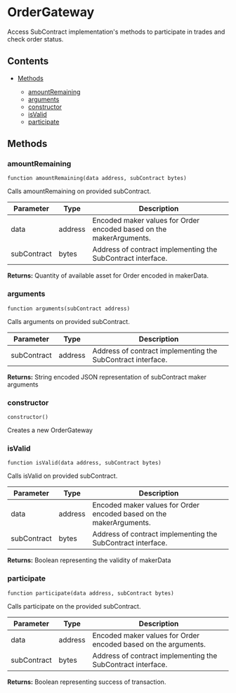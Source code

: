 # OrderGateway


Access SubContract implementation's methods to participate in trades and check order status.

## Contents


 - [Methods](undefined)
    
     - [amountRemaining](#amountRemaining)
     - [arguments](#arguments)
     - [constructor](#constructor)
     - [isValid](#isValid)
     - [participate](#participate)
    

## Methods

### amountRemaining

```solidity
function amountRemaining(data address, subContract bytes)
```


Calls amountRemaining on provided subContract.

Parameter | Type | Description
--- | --- | ---
data | address | Encoded maker values for Order encoded based on the makerArguments.
subContract | bytes | Address of contract implementing the SubContract interface.


**Returns:** Quantity of available asset for Order encoded in makerData.

### arguments

```solidity
function arguments(subContract address)
```


Calls arguments on provided subContract.

Parameter | Type | Description
--- | --- | ---
subContract | address | Address of contract implementing the SubContract interface.


**Returns:** String encoded JSON representation of subContract maker arguments

### constructor

```solidity
constructor()
```


Creates a new OrderGateway

### isValid

```solidity
function isValid(data address, subContract bytes)
```


Calls isValid on provided subContract.

Parameter | Type | Description
--- | --- | ---
data | address | Encoded maker values for Order encoded based on the makerArguments.
subContract | bytes | Address of contract implementing the SubContract interface.


**Returns:** Boolean representing the validity of makerData

### participate

```solidity
function participate(data address, subContract bytes)
```


Calls participate on the provided subContract.

Parameter | Type | Description
--- | --- | ---
data | address | Encoded maker values for Order encoded based on the arguments.
subContract | bytes | Address of contract implementing the SubContract interface.


**Returns:** Boolean representing success of transaction.
